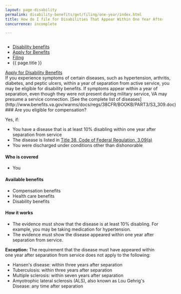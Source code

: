 ```yaml
---
layout: page-disability
permalink: disability-benefits/get/filing/one-year/index.html
title: How do I file for Disabilities That Appear Within One Year After Discharge?
concurrence: incomplete

---
```


<div class="splash" markdown="0">
<div class="row" markdown="0">
<div class="small-12 columns" markdown="0">

<ul class="breadcrumbs" role="menubar" aria-label="Primary">
<li class="parent"><a href="{{ site.url }}/disability-benefits/">Disability benefits</a></li>
<li class="parent"><a href="{{ site.url }}/disability-benefits/get/">Apply for Benefits</a></li>
<li class="parent"><a href="{{ site.url }}/disability-benefits/get/filing/">Filing</a></li>
<li class="active">{{ page.title }}</li>
</ul>

</div>
</div>
</div>

<div class="main" role="main" markdown="0">
<div class="action-bar">
  <div class="row">
    <div class="small-12 columns">
      <a class="usa-button-primary" href="{{ site.url}}/disability-benefits/get/">Apply for Disability Benefits</a>
    </div>
  </div>  
</div>
<div class="section one" markdown="0">
<div class="primary" markdown="0">
<div class="row" markdown="0">
<div class="small-12 columns" markdown="1">
If you experience symptoms of certain diseases, such as hypertension, arthritis, diabetes, and peptic ulcers, within a year of separation from active service, you may be eligible for disability benefits. If symptoms appear within a year of separation, even though they were not present during military service, VA may presume a service connection. [See the complete list of diseases](http://www.benefits.va.gov/warms/docs/regs/38CFR/BOOKB/PART3/S3_309.doc)
</div>

<div class="small-12 columns" markdown="0">
<div class="call-out" markdown="1">
### Are you eligible for compensation?

Yes, if:

-	You have a disease that is at least 10% disabling within one year after separation from service
-	The disease is listed in [Title 38, Code of Federal Regulation, 3.09(a)](http://www.benefits.va.gov/warms/docs/regs/38CFR/BOOKB/PART3/S3_309.doc)
-	You were discharged under conditions other than dishonorable

#### Who is covered

- You

#### Available benefits

-	Compensation benefits
-	Health care benefits
-	Disability benefits


#### How it works

-	The evidence must show that the disease is at least 10% disabling. For example, you may be taking medication for hypertension.
-	The evidence must show the disease appeared within one year after separation from service.


**Exception:** The requirement that the disease must have appeared within one year after separation from service does not apply to the following:

-	Hansen's disease: within three years after separation
-	Tuberculosis: within three years after separation
-	Multiple sclerosis: within seven years after separation
-	Amyotrophic lateral sclerosis (ALS), also known as Lou Gehrig's Disease: any time after separation
</div>
</div>



</div>
</div>

</div>
</div>
